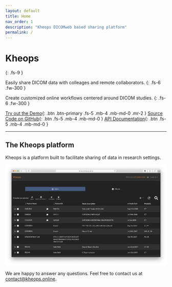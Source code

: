 ```yaml
---
layout: default
title: Home
nav_order: 1
description: "Kheops DICOMweb based sharing platform"
permalink: /
---
```


# Kheops
{: .fs-9 }

Easily share DICOM data with colleages and remote collaborators.
{: .fs-6 .fw-300 }

Create customized online workflows centered around DICOM studies.
{: .fs-6 .fw-300 }

[Try out the Demo](https://demo.kheops.online){: .btn .btn-primary .fs-5 .mb-4 .mb-md-0 .mr-2 } [Source Code on GitHub](https://github.com/OsiriX-Foundation){: .btn .fs-5 .mb-4 .mb-md-0 } [API Documentation](https://github.com/OsiriX-Foundation/KheopsAuthorization/wiki){: .btn .fs-5 .mb-4 .mb-md-0 } 

---

## The Kheops platform

Kheops is a platform built to facilitate sharing of data in research settings.

![Landing Page](/img/landing_page.png)

We are happy to answer any questions. Feel free to contact us at [contact@kheops.online](mailto:contact@kheops.online).